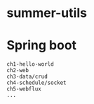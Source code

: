 # summer-utils


# Spring boot

```
ch1-hello-world
ch2-web
ch3-data/crud
ch4-schedule/socket
ch5-webflux
...
```
